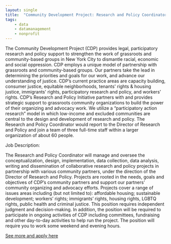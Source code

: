 ```yaml
---
layout: single
title:  "Community Development Project: Research and Policy Coordinator"
tags: 
    - data
    - datamanagement
    - nonprofit
---
```


The Community Development Project (CDP) provides legal, participatory research and policy support to strengthen the
work of grassroots and community-based groups in New York City to dismantle racial, economic and social oppression.
CDP employs a unique model of partnership with grassroots and community-based groups. Our partners take the lead in
determining the priorities and goals for our work, and advance our understanding of justice. CDP’s current practice areas
are capacity building, consumer justice, equitable neighborhoods, tenants' rights & housing justice, immigrants' rights,
participatory research and policy, and workers’ rights.
CDP’s Research and Policy Initiative partners with and provides strategic support to grassroots community organizations
to build the power of their organizing and advocacy work. We utilize a “participatory action research” model in which
low-income and excluded communities are central to the design and development of research and policy. The Research
and Policy Coordinator would report to the Director of Research and Policy and join a team of three full-time staff within
a larger organization of about 60 people.

Job Description:

The Research and Policy Coordinator will manage and oversee the conceptualization, design, implementation, data
collection, data analysis, writing and dissemination of collaborative research and policy projects in partnership with
various community partners, under the direction of the Director of Research and Policy. Projects are rooted in the needs,
goals and objectives of CDP’s community partners and support our partners’ community organizing and advocacy efforts.
Projects cover a range of issues areas including (but not limited to): affordable housing; sustainable development; workers’
rights; immigrants’ rights, housing rights, LGBTQ rights, public health and criminal justice. This position requires
independent judgment and decision-making. In addition, the position will be required to participate in ongoing activities
of CDP including committees, fundraising and other day-to-day activities to help run the project. The position will require
you to work some weekend and evening hours. 

[See more and apply here](https://cdp.urbanjustice.org/sites/default/files/CDP%20Research%20and%20Policy%20Coordinator%202018_4.30DL.pdf)
	
